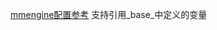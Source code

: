 [mmengine配置参考](https://mmengine.readthedocs.io/en/latest/advanced_tutorials/config.html#)
支持引用_base_中定义的变量